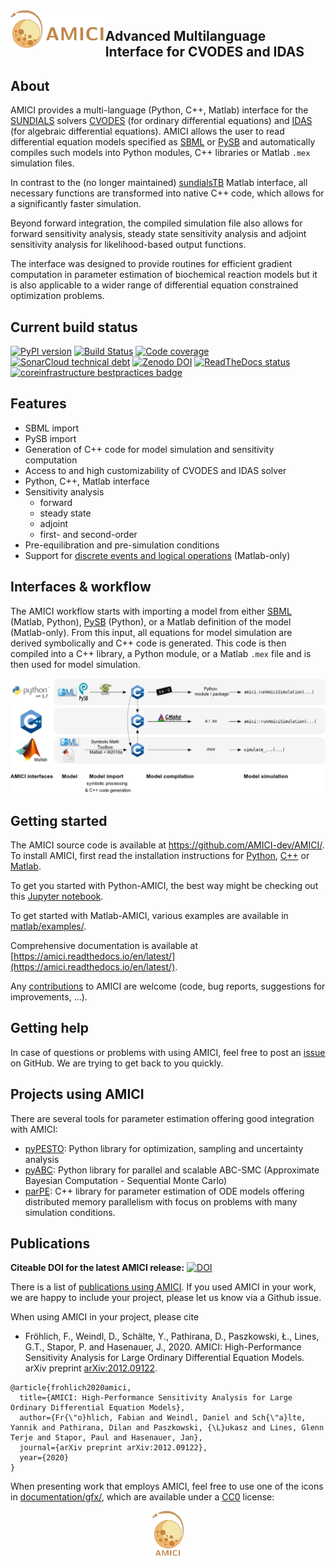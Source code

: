 <img src="https://raw.githubusercontent.com/AMICI-dev/AMICI/master/documentation/gfx/banner.png" height="60" align="left" alt="AMICI logo">

## Advanced Multilanguage Interface for CVODES and IDAS

## About 

AMICI provides a multi-language (Python, C++, Matlab) interface for the
[SUNDIALS](https://computing.llnl.gov/projects/sundials/) solvers
[CVODES](https://computing.llnl.gov/projects/sundials/cvodes)
(for ordinary differential equations) and
[IDAS](https://computing.llnl.gov/projects/sundials/idas)
(for algebraic differential equations). AMICI allows the user to read
differential equation models specified as [SBML](http://sbml.org/)
or [PySB](http://pysb.org/)
and automatically compiles such models into Python modules, C++ libraries or
Matlab `.mex` simulation files.

In contrast to the (no longer maintained)
[sundialsTB](https://computing.llnl.gov/projects/sundials/sundials-software)
Matlab interface, all necessary functions are transformed into native
C++ code, which allows for a significantly faster simulation.

Beyond forward integration, the compiled simulation file also allows for
forward sensitivity analysis, steady state sensitivity analysis and
adjoint sensitivity analysis for likelihood-based output functions.

The interface was designed to provide routines for efficient gradient
computation in parameter estimation of biochemical reaction models but
it is also applicable to a wider range of differential equation
constrained optimization problems.

## Current build status

<a href="https://badge.fury.io/py/amici">
  <img src="https://badge.fury.io/py/amici.svg" alt="PyPI version"></a>
<a href="https://travis-ci.com/AMICI-dev/AMICI">
  <img src="https://travis-ci.com/AMICI-dev/AMICI.svg?branch=master" alt="Build Status"></a>
<a href="https://codecov.io/gh/AMICI-dev/AMICI">
  <img src="https://codecov.io/gh/AMICI-dev/AMICI/branch/master/graph/badge.svg" alt="Code coverage"></a>
<a href="https://sonarcloud.io/dashboard?id=ICB-DCM_AMICI&branch=master">
  <img src="https://sonarcloud.io/api/project_badges/measure?branch=master&project=ICB-DCM_AMICI&metric=sqale_index" alt="SonarCloud technical debt"></a>
<a href="https://zenodo.org/badge/latestdoi/43677177">
  <img src="https://zenodo.org/badge/43677177.svg" alt="Zenodo DOI"></a>
<a href="https://amici.readthedocs.io/en/latest/?badge=latest">
 <img src="https://readthedocs.org/projects/amici/badge/?version=latest" alt="ReadTheDocs status"></a>
<a href="https://bestpractices.coreinfrastructure.org/projects/3780">
  <img src="https://bestpractices.coreinfrastructure.org/projects/3780/badge" alt="coreinfrastructure bestpractices badge"></a>

## Features

* SBML import
* PySB import
* Generation of C++ code for model simulation and sensitivity
  computation
* Access to and high customizability of CVODES and IDAS solver
* Python, C++, Matlab interface
* Sensitivity analysis
  * forward
  * steady state
  * adjoint
  * first- and second-order
* Pre-equilibration and pre-simulation conditions
* Support for
  [discrete events and logical operations](https://academic.oup.com/bioinformatics/article/33/7/1049/2769435)
  (Matlab-only)

## Interfaces & workflow

The AMICI workflow starts with importing a model from either
[SBML](http://sbml.org/) (Matlab, Python), [PySB](http://pysb.org/) (Python),
or a Matlab definition of the model (Matlab-only). From this input,
all equations for model simulation
are derived symbolically and C++ code is generated. This code is then
compiled into a C++ library, a Python module, or a Matlab `.mex` file and
is then used for model simulation.

![AMICI workflow](https://raw.githubusercontent.com/AMICI-dev/AMICI/master/documentation/gfx/amici_workflow.png)

## Getting started

The AMICI source code is available at https://github.com/AMICI-dev/AMICI/.
To install AMICI, first read the installation instructions for
[Python](https://amici.readthedocs.io/en/latest/python_installation.html),
[C++](https://amici.readthedocs.io/en/develop/cpp_installation.html) or
[Matlab](https://amici.readthedocs.io/en/develop/matlab_installation.html).

To get you started with Python-AMICI, the best way might be checking out this
[Jupyter notebook](https://github.com/AMICI-dev/AMICI/blob/master/python/examples/example_steadystate/ExampleSteadystate.ipynb).

To get started with Matlab-AMICI, various examples are available
in [matlab/examples/](https://github.com/AMICI-dev/AMICI/tree/master/matlab/examples).

Comprehensive documentation is available at
[https://amici.readthedocs.io/en/latest/](https://amici.readthedocs.io/en/latest/).

Any [contributions](https://amici.readthedocs.io/en/develop/CONTRIBUTING.html)
to AMICI are welcome (code, bug reports, suggestions for improvements, ...).


## Getting help

In case of questions or problems with using AMICI, feel free to post an
[issue](https://github.com/AMICI-dev/AMICI/issues) on GitHub. We are trying to
get back to you quickly.

## Projects using AMICI

There are several tools for parameter estimation offering good integration
with AMICI:

* [pyPESTO](https://github.com/ICB-DCM/pyPESTO): Python library for
  optimization, sampling and uncertainty analysis
* [pyABC](https://github.com/ICB-DCM/pyABC): Python library for
  parallel and scalable ABC-SMC (Approximate Bayesian Computation - Sequential
  Monte Carlo)
* [parPE](https://github.com/ICB-DCM/parPE): C++ library for parameter
  estimation of ODE models offering distributed memory parallelism with focus
  on problems with many simulation conditions.

## Publications

**Citeable DOI for the latest AMICI release:**
[![DOI](https://zenodo.org/badge/43677177.svg)](https://zenodo.org/badge/latestdoi/43677177)

There is a list of [publications using AMICI](https://amici.readthedocs.io/en/latest/references.html).
If you used AMICI in your work, we are happy to include
your project, please let us know via a Github issue.

When using AMICI in your project, please cite
* Fröhlich, F., Weindl, D., Schälte, Y., Pathirana, D., Paszkowski, Ł., Lines, G.T., Stapor, P. and Hasenauer, J., 2020. 
  AMICI: High-Performance Sensitivity Analysis for Large Ordinary Differential Equation Models. arXiv preprint [arXiv:2012.09122](https://arxiv.org/abs/2012.09122).
```
@article{frohlich2020amici,
  title={AMICI: High-Performance Sensitivity Analysis for Large Ordinary Differential Equation Models},
  author={Fr{\"o}hlich, Fabian and Weindl, Daniel and Sch{\"a}lte, Yannik and Pathirana, Dilan and Paszkowski, {\L}ukasz and Lines, Glenn Terje and Stapor, Paul and Hasenauer, Jan},
  journal={arXiv preprint arXiv:2012.09122},
  year={2020}
}
```
  
When presenting work that employs AMICI, feel free to use one of the icons in 
[documentation/gfx/](https://github.com/AMICI-dev/AMICI/tree/master/documentation/gfx),
which are available under a
[CC0](https://github.com/AMICI-dev/AMICI/tree/master/documentation/gfx/LICENSE.md)
license:

<p align="center">
  <img src="https://raw.githubusercontent.com/AMICI-dev/AMICI/master/documentation/gfx/logo_text.png" height="75" alt="AMICI Logo">
</p>

